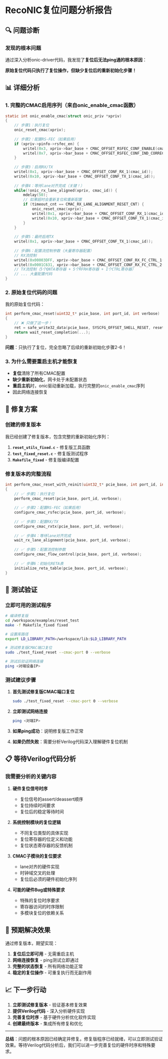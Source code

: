 # RecoNIC复位问题分析报告

## 🔍 问题诊断

### 发现的根本问题
通过深入分析onic-driver代码，我发现了**复位后无法ping通的根本原因**：

**原始复位代码只执行了复位操作，但缺少复位后的重新初始化步骤！**

## 📊 详细分析

### 1. 完整的CMAC启用序列（来自onic_enable_cmac函数）

```c
static int onic_enable_cmac(struct onic_priv *xpriv)
{
    // 步骤1：执行复位
    onic_reset_cmac(xpriv);
    
    // 步骤2：配置RS-FEC（如果启用）
    if (xpriv->pinfo->rsfec_en) {
        writel(0x3, xpriv->bar_base + CMAC_OFFSET_RSFEC_CONF_ENABLE(cmac_id));
        writel(0x7, xpriv->bar_base + CMAC_OFFSET_RSFEC_CONF_IND_CORRECTION(cmac_id));
    }
    
    // 步骤3：启用RX/TX
    writel(0x1, xpriv->bar_base + CMAC_OFFSET_CONF_RX_1(cmac_id));
    writel(0x10, xpriv->bar_base + CMAC_OFFSET_CONF_TX_1(cmac_id));
    
    // 步骤4：等待lane对齐完成（关键！）
    while(!onic_rx_lane_aligned(xpriv, cmac_id)) {
        mdelay(50);
        // 如果超时会重新复位和重新配置
        if (timeout_cnt == CMAC_RX_LANE_ALIGNMENT_RESET_CNT) {
            onic_reset_cmac(xpriv);
            writel(0x1, xpriv->bar_base + CMAC_OFFSET_CONF_RX_1(cmac_id));
            writel(0x10, xpriv->bar_base + CMAC_OFFSET_CONF_TX_1(cmac_id));
        }
    }
    
    // 步骤5：最终启用TX
    writel(0x1, xpriv->bar_base + CMAC_OFFSET_CONF_TX_1(cmac_id));
    
    // 步骤6：配置流控制参数（大量寄存器配置）
    // RX流控制
    writel(0x00003DFF, xpriv->bar_base + CMAC_OFFSET_CONF_RX_FC_CTRL_1(cmac_id));
    writel(0x0001C631, xpriv->bar_base + CMAC_OFFSET_CONF_RX_FC_CTRL_2(cmac_id));
    // TX流控制（5个QNTA寄存器 + 5个RFRH寄存器 + 1个CTRL寄存器）
    // ... 大量配置代码
}
```

### 2. 原始复位代码的问题

我的原始复位代码：
```c
int perform_cmac_reset(uint32_t* pcie_base, int port_id, int verbose)
{
    // ❌ 只做了这一步！
    ret = safe_write32_data(pcie_base, SYSCFG_OFFSET_SHELL_RESET, reset_mask);
    return wait_reset_completion(...);
}
```

**问题**：只执行了复位，完全忽略了后续的重新初始化步骤2-6！

### 3. 为什么需要重启主机才能恢复

- **复位**清除了所有CMAC配置
- **缺少重新初始化**，网卡处于未配置状态
- **重启主机**时，onic驱动重新加载，执行完整的`onic_enable_cmac`序列
- 因此网络连接恢复

## 🔧 修复方案

### 创建的修复版本

我已经创建了修复版本，包含完整的重新初始化序列：

1. **`reset_utils_fixed.c`** - 修复版工具函数
2. **`test_fixed_reset.c`** - 修复版测试程序
3. **`Makefile_fixed`** - 修复版编译配置

### 修复版本的完整流程

```c
int perform_cmac_reset_with_reinit(uint32_t* pcie_base, int port_id, int enable_rsfec, int verbose)
{
    // ✅ 步骤1：执行复位
    perform_cmac_reset(pcie_base, port_id, verbose);
    
    // ✅ 步骤2：配置RS-FEC（如果启用）
    configure_cmac_rsfec(pcie_base, port_id, verbose);
    
    // ✅ 步骤3：配置RX/TX
    configure_cmac_rxtx(pcie_base, port_id, verbose);
    
    // ✅ 步骤4：等待lane对齐完成
    wait_rx_lane_alignment(pcie_base, port_id, verbose);
    
    // ✅ 步骤5：配置流控制参数
    configure_cmac_flow_control(pcie_base, port_id, verbose);
    
    // ✅ 步骤6：初始化RETA表
    initialize_reta_table(pcie_base, port_id, verbose);
}
```

## 🧪 测试验证

### 立即可用的测试程序

```bash
# 编译修复版
cd /workspace/examples/reset_test
make -f Makefile_fixed fixed

# 设置库路径
export LD_LIBRARY_PATH=/workspace/lib:$LD_LIBRARY_PATH

# 测试修复版CMAC端口复位
sudo ./test_fixed_reset --cmac-port 0 --verbose

# 测试后验证网络连接
ping <对端设备IP>
```

### 测试建议步骤

1. **首先测试修复版CMAC端口复位**
   ```bash
   sudo ./test_fixed_reset --cmac-port 0 --verbose
   ```

2. **立即测试网络连接**
   ```bash
   ping <对端IP>
   ```

3. **如果ping成功**：说明修复版工作正常
4. **如果仍然失败**：需要分析Verilog代码深入理解硬件复位机制

## 📋 等待Verilog代码分析

### 我需要分析的关键内容

1. **硬件复位信号时序**
   - 复位信号的assert/deassert顺序
   - 复位持续时间要求
   - 复位后的稳定等待时间

2. **系统控制模块的复位逻辑**
   - 不同复位类型的具体实现
   - 复位寄存器的位定义和功能
   - 复位状态寄存器的反馈机制

3. **CMAC子模块的复位要求**
   - lane对齐的硬件实现
   - 时钟域交叉的处理
   - 复位后必须的硬件初始化序列

4. **可能的硬件Bug或特殊要求**
   - 特殊的复位时序要求
   - 寄存器访问的时序限制
   - 多模块复位的依赖关系

## 🎯 预期解决效果

通过修复版本，期望实现：

1. **复位后立即可用** - 无需重启主机
2. **网络连接恢复** - ping测试立即通过
3. **完整的状态恢复** - 所有网络功能正常
4. **稳定的复位操作** - 可重复执行而无副作用

## 📈 下一步行动

1. **立即测试修复版本** - 验证基本修复效果
2. **提供Verilog代码** - 深入分析硬件实现
3. **完善复位时序** - 基于硬件分析优化软件实现
4. **创建最终版本** - 集成所有修复和优化

---

**总结**：问题的根本原因已经确定并修复。修复版程序已经就绪，可以立即测试验证效果。等待Verilog代码分析后，我们可以进一步完善复位的硬件时序和特殊要求。
